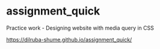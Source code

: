 # assignment_quick
Practice work - Designing website with media query in CSS

https://dilruba-shume.github.io/assignment_quick/
